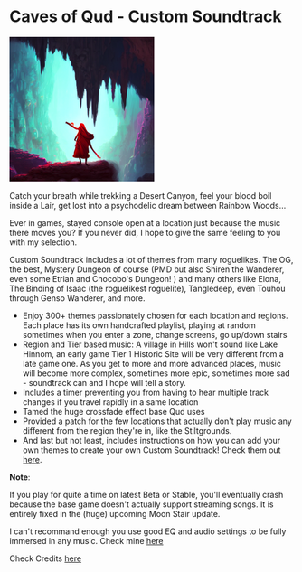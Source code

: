﻿# Caves of Qud - Custom Soundtrack
![Caves of Qud's Custom Soundtrack banner](./banner.png)

Catch your breath while trekking a Desert Canyon, feel your blood boil inside a Lair, get lost into a psychodelic dream between Rainbow Woods…

Ever in games, stayed console open at a location just because the music there moves you? If you never did, I hope to give the same feeling to you with my selection.

Custom Soundtrack includes a lot of themes from many roguelikes. The OG, the best, Mystery Dungeon of course (PMD but also Shiren the Wanderer, even some Etrian and Chocobo's Dungeon! ) and many others like Elona, The Binding of Isaac (the roguelikest roguelite), Tangledeep, even Touhou through Genso Wanderer, and more.

- Enjoy 300+ themes passionately chosen for each location and regions. Each place has its own handcrafted playlist, playing at random sometimes when you enter a zone, change screens, go up/down stairs
- Region and Tier based music: A village in Hills won't sound like Lake Hinnom, an early game Tier 1 Historic Site will be very different from a late game one. As you get to more and more advanced places, music will become more complex, sometimes more epic, sometimes more sad - soundtrack can and I hope will tell a story.
- Includes a timer preventing you from having to hear multiple track changes if you travel rapidly in a same location
- Tamed the huge crossfade effect base Qud uses
- Provided a patch for the few locations that actually don't play music any different from the region they're in, like the Stiltgrounds.
- And last but not least, includes instructions on how you can add your own themes to create your own Custom Soundtrack! Check them out [here](AddYourOwn.md).

**Note**:

If you play for quite a time on latest Beta or Stable, you'll eventually crash because the base game doesn't actually support streaming songs. It is entirely fixed in the (huge) upcoming Moon Stair update.

I can't recommand enough you use good EQ and audio settings to be fully
immersed in any music. Check mine
[here](AddYourOwn.md#optional-using-audio-enhancement-software)

Check Credits [here](Credits.md)

